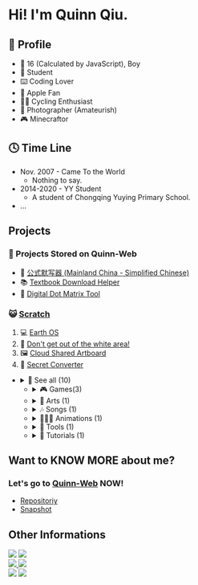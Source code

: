 # Hi! I'm Quinn Qiu.
## 🤣 Profile
- 👨 16 (Calculated by JavaScript), Boy
- 🏫 Student
- ⌨️ Coding Lover
- 📱 Apple Fan
- 🚴‍♂️ Cycling Enthusiast
- 🌅 Photographer (Amateurish)
- 🎮 Minecraftor
## 🕓 Time Line
- Nov. 2007 - Came To the World
  - Nothing to say.
- 2014-2020 - YY Student
  - A student of Chongqing Yuying Primary School.
- ...
## Projects
### 💾 Projects Stored on Quinn-Web
- 📝 <a href="projects/公式默写器.html">公式默写器 (Mainland China - Simplified Chinese)</a>
- 📚 <a href="projects/tdh/">Textbook Download Helper</a>
- 🔢 <a href="projects/ddmt/">Digital Dot Matrix Tool</a>
### 😺 <a href="https://scratch.mit.edu/" target="_blank">Scratch</a>
1. 💻 <a href="https://scratch.mit.edu/projects/413381564" target="_blank">Earth OS</a>
2. 🔲 <a href="https://scratch.mit.edu/projects/416589271" target="_blank">Don't get out of the white area!</a>
3. 🖼️ <a href="https://scratch.mit.edu/projects/417509515" target="_blank">Cloud Shared Artboard</a>
4. 🔐 <a href="https://scratch.mit.edu/projects/380777230" target="_blank">Secret Converter</a>
- <details>
    <summary>👀 See all (10)</summary>

    - <details>
        <summary>🖥️ OS (2)</summary>

        - 💻 <a href="https://scratch.mit.edu/projects/413381564" target="_blank">Earth OS</a>
        - 🛠️ <a href="https://scratch.mit.edu/projects/410305536" target="_blank">Earth OS ʙᴇᴛᴀ</a>

    </details>

    - <details>
        <summary>🎮 Games(3)</summary>
        
        - 🔲 <a href="https://scratch.mit.edu/projects/416589271" target="_blank">Don't get out of the white area!</a>
        - 💃 <a href="https://scratch.mit.edu/projects/414137279" target="_blank">Don't move!</a>
        - 🔇 <a href="https://scratch.mit.edu/projects/415955109/" target="_blank">Don't make a sound!</a>
    </details>
    
    - <details>
        <summary>🎨 Arts (1)</summary>
        🖼️ <a href="https://scratch.mit.edu/projects/417509515" target="_blank">Cloud Shared Artboard</a>
    </details>
    
    - <details>
        <summary>🎶 Songs (1)</summary>
        🔢 <a href="https://scratch.mit.edu/projects/410036839" target="_blank">3.14 - A Song Of π (2500 Decimal Places)</a>
    </details>
    
    - <details>
        <summary>🏃🏻‍♂️ Animations (1)</summary>
        🌄 <a href="https://scratch.mit.edu/projects/410051645" target="_blank">4 Seasons</a>
    </details>
    
    - <details>
        <summary>🔨 Tools (1)</summary>
        🔐 <a href="https://scratch.mit.edu/projects/380777230" target="_blank">Secret Converter</a>
    </details>
    
    - <details>
        <summary>📔 Tutorials (1)</summary>
        😎 <a href="https://scratch.mit.edu/projects/419850174" target="_blank">Emojis That Can Be Used On Scratch</a>
    </details>
</details>

## Want to KNOW MORE about me?
### Let's go to [Quinn-Web](https://quinn0823.github.io) NOW!
- [Repositoriy](https://github.com/Quinn0823/quinn0823.github.io)
- [Snapshot](https://quinn0823.github.io/website.html)

## Other Informations
![](https://github-readme-stats.vercel.app/api?username=Quinn0823&count_private=true&show_icons=true&rank_icon=percentile&text_bold=false&title_color=6699cc&text_color=000000&icon_color=6699cc&border_color=6699cc&bg_color=ffffff#gh-light-mode-only)
![](https://github-readme-stats.vercel.app/api?username=Quinn0823&count_private=true&show_icons=true&rank_icon=percentile&text_bold=false&title_color=ffffff&text_color=ffffff&icon_color=99ccff&border_color=99ccff&bg_color=6699cc#gh-dark-mode-only)
<br>
[![](https://github-readme-stats.vercel.app/api/pin/?username=quinn0823&repo=quinn0823.github.io&show_owner=true&title_color=6699cc&text_color=000000&icon_color=6699cc&border_color=6699cc&bg_color=ffffff#gh-light-mode-only)
![](https://github-readme-stats.vercel.app/api/pin/?username=quinn0823&repo=quinn0823.github.io&show_owner=true&title_color=fff&text_color=fff&icon_color=99ccff&border_color=99ccff&bg_color=6699cc#gh-dark-mode-only)](https://github.com/quinn0823/quinn0823.github.io/)
<br>
![](https://github-readme-stats.vercel.app/api/top-langs/?username=quinn0823&title_color=6699cc&text_color=000000&icon_color=6699cc&border_color=6699cc&bg_color=ffffff#gh-light-mode-only)
![](https://github-readme-stats.vercel.app/api/top-langs/?username=quinn0823&title_color=fff&text_color=fff&border_color=99ccff&bg_color=6699cc#gh-dark-mode-only)


<!--
**Quinn0823/Quinn0823** is a ✨ _special_ ✨ repository because its `README.md` (this file) appears on your GitHub profile.

### Hi there 👋

- 🔭 I’m currently working on ...
- 🌱 I’m currently learning ...
- 👯 I’m looking to collaborate on ...
- 🤔 I’m looking for help with ...
- 💬 Ask me about ...
- 📫 How to reach me: ...
- 😄 Pronouns: ...
- ⚡ Fun fact: ...
  -->